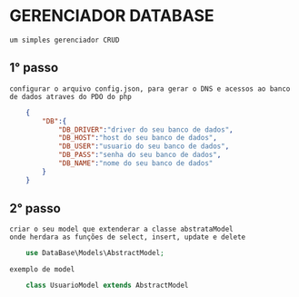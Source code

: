 # GERENCIADOR DATABASE
 	um simples gerenciador CRUD

## 1° passo
	configurar o arquivo config.json, para gerar o DNS e acessos ao banco de dados atraves do PDO do php
	
	
```json	
	{
		"DB":{
			"DB_DRIVER":"driver do seu banco de dados",
			"DB_HOST":"host do seu banco de dados",
			"DB_USER":"usuario do seu banco de dados",
			"DB_PASS":"senha do seu banco de dados",
			"DB_NAME":"nome do seu banco de dados"
		}		
	}
```
	
## 2° passo
	criar o seu model que extenderar a classe abstrataModel
	onde herdara as funções de select, insert, update e delete

```php
	use DataBase\Models\AbstractModel;
```
	exemplo de model

```php
	class UsuarioModel extends AbstractModel
```

